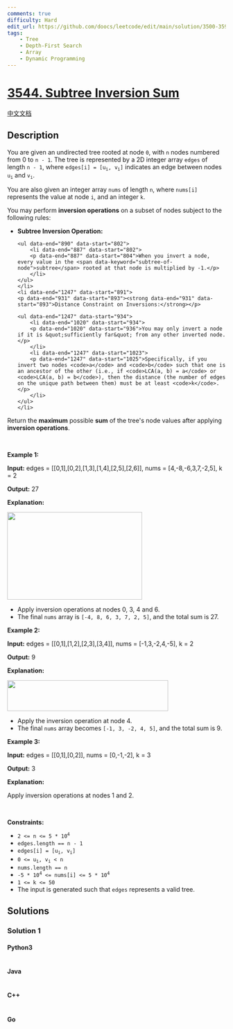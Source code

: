 ```yaml
---
comments: true
difficulty: Hard
edit_url: https://github.com/doocs/leetcode/edit/main/solution/3500-3599/3544.Subtree%20Inversion%20Sum/README_EN.md
tags:
    - Tree
    - Depth-First Search
    - Array
    - Dynamic Programming
---
```


<!-- problem:start -->

# [3544. Subtree Inversion Sum](https://leetcode.com/problems/subtree-inversion-sum)

[中文文档](/solution/3500-3599/3544.Subtree%20Inversion%20Sum/README.md)

## Description

<!-- description:start -->

<p data-end="551" data-start="302">You are given an undirected tree rooted at node <code>0</code>, with <code>n</code> nodes numbered from 0 to <code>n - 1</code>. The tree is represented by a 2D integer array <code>edges</code> of length <code>n - 1</code>, where <code>edges[i] = [u<sub>i</sub>, v<sub>i</sub>]</code> indicates an edge between nodes <code>u<sub>i</sub></code> and <code>v<sub>i</sub></code>.</p>

<p data-end="670" data-start="553">You are also given an integer array <code>nums</code> of length <code>n</code>, where <code>nums[i]</code> represents the value at node <code>i</code>, and an integer <code>k</code>.</p>

<p data-end="763" data-start="672">You may perform <strong>inversion operations</strong> on a subset of nodes subject to the following rules:</p>

<ul data-end="1247" data-start="765">
	<li data-end="890" data-start="765">
	<p data-end="799" data-start="767"><strong data-end="799" data-start="767">Subtree Inversion Operation:</strong></p>

    <ul data-end="890" data-start="802">
    	<li data-end="887" data-start="802">
    	<p data-end="887" data-start="804">When you invert a node, every value in the <span data-keyword="subtree-of-node">subtree</span> rooted at that node is multiplied by -1.</p>
    	</li>
    </ul>
    </li>
    <li data-end="1247" data-start="891">
    <p data-end="931" data-start="893"><strong data-end="931" data-start="893">Distance Constraint on Inversions:</strong></p>

    <ul data-end="1247" data-start="934">
    	<li data-end="1020" data-start="934">
    	<p data-end="1020" data-start="936">You may only invert a node if it is &quot;sufficiently far&quot; from any other inverted node.</p>
    	</li>
    	<li data-end="1247" data-start="1023">
    	<p data-end="1247" data-start="1025">Specifically, if you invert two nodes <code>a</code> and <code>b</code> such that one is an ancestor of the other (i.e., if <code>LCA(a, b) = a</code> or <code>LCA(a, b) = b</code>), then the distance (the number of edges on the unique path between them) must be at least <code>k</code>.</p>
    	</li>
    </ul>
    </li>

</ul>

<p data-end="1358" data-start="1249">Return the <strong>maximum</strong> possible <strong>sum</strong> of the tree&#39;s node values after applying <strong>inversion operations</strong>.</p>

<p>&nbsp;</p>
<p><strong class="example">Example 1:</strong></p>

<div class="example-block">
<p><strong>Input:</strong> <span class="example-io">edges = [[0,1],[0,2],[1,3],[1,4],[2,5],[2,6]], nums = [4,-8,-6,3,7,-2,5], k = 2</span></p>

<p><strong>Output:</strong> <span class="example-io">27</span></p>

<p><strong>Explanation:</strong></p>

<p><img alt="" src="https://fastly.jsdelivr.net/gh/doocs/leetcode@main/solution/3500-3599/3544.Subtree%20Inversion%20Sum/images/tree1-3.jpg" style="width: 311px; height: 202px;" /></p>

<ul>
	<li>Apply inversion operations at nodes 0, 3, 4 and 6.</li>
	<li>The final <code data-end="1726" data-start="1720">nums</code> array is <code data-end="1760" data-start="1736">[-4, 8, 6, 3, 7, 2, 5]</code>, and the total sum is 27.</li>
</ul>
</div>

<p><strong class="example">Example 2:</strong></p>

<div class="example-block">
<p><strong>Input:</strong> <span class="example-io">edges = [[0,1],[1,2],[2,3],[3,4]], nums = [-1,3,-2,4,-5], k = 2</span></p>

<p><strong>Output:</strong> <span class="example-io">9</span></p>

<p><strong>Explanation:</strong></p>

<p><img alt="" src="https://fastly.jsdelivr.net/gh/doocs/leetcode@main/solution/3500-3599/3544.Subtree%20Inversion%20Sum/images/tree2-1.jpg" style="width: 371px; height: 71px;" /></p>

<ul>
	<li>Apply the inversion operation at node 4.</li>
	<li data-end="2632" data-start="2483">The final <code data-end="2569" data-start="2563">nums</code> array becomes <code data-end="2603" data-start="2584">[-1, 3, -2, 4, 5]</code>, and the total sum is 9.</li>
</ul>
</div>

<p><strong class="example">Example 3:</strong></p>

<div class="example-block">
<p><strong>Input:</strong> <span class="example-io">edges = [[0,1],[0,2]], nums = [0,-1,-2], k = 3</span></p>

<p><strong>Output:</strong> <span class="example-io">3</span></p>

<p><strong>Explanation:</strong></p>

<p>Apply inversion operations at nodes 1 and 2.</p>
</div>

<p>&nbsp;</p>
<p><strong>Constraints:</strong></p>

<ul>
	<li><code>2 &lt;= n &lt;= 5 * 10<sup>4</sup></code></li>
	<li><code>edges.length == n - 1</code></li>
	<li><code>edges[i] = [u<sub>i</sub>, v<sub>i</sub>]</code></li>
	<li><code>0 &lt;= u<sub>i</sub>, v<sub>i</sub> &lt; n</code></li>
	<li><code>nums.length == n</code></li>
	<li><code>-5 * 10<sup>4</sup> &lt;= nums[i] &lt;= 5 * 10<sup>4</sup></code></li>
	<li><code>1 &lt;= k &lt;= 50</code></li>
	<li>The input is generated such that <code>edges</code> represents a valid tree.</li>
</ul>

<!-- description:end -->

## Solutions

<!-- solution:start -->

### Solution 1

<!-- tabs:start -->

#### Python3

```python

```

#### Java

```java

```

#### C++

```cpp

```

#### Go

```go

```

<!-- tabs:end -->

<!-- solution:end -->

<!-- problem:end -->
